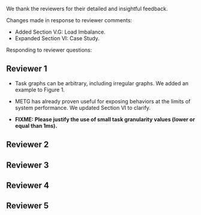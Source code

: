 We thank the reviewers for their detailed and insightful feedback.

Changes made in response to reviewer comments:

  * Added Section V.G: Load Imbalance.
  * Expanded Section VI: Case Study.

Responding to reviewer questions:

## Reviewer 1

  * Task graphs can be arbitrary, including irregular graphs. We added an example to Figure 1.

  * METG has already proven useful for exposing behaviors at the limits of system performance. We updated Section VI to clarify.

  * **FIXME: Please justify the use of small task granularity values (lower or equal than 1ms).**

## Reviewer 2

## Reviewer 3

## Reviewer 4

## Reviewer 5
